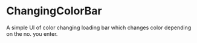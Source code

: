 # ChangingColorBar
A simple UI of color changing loading bar which changes color depending on the no. you enter.
